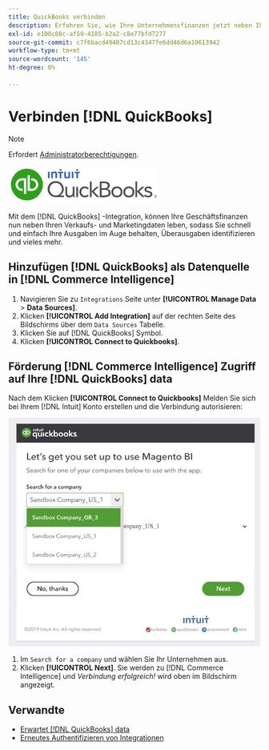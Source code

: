 ```yaml
---
title: QuickBooks verbinden
description: Erfahren Sie, wie Ihre Unternehmensfinanzen jetzt neben Ihren Verkaufs- und Marketingdaten leben können. So können Sie schnell und einfach Ihre Ausgaben im Auge behalten, Überausgaben identifizieren und vieles mehr.
exl-id: e100c88c-af59-4185-b2a2-c8e77bfd7277
source-git-commit: c7f6bacd49487cd13c4347fe6dd46d6a10613942
workflow-type: tm+mt
source-wordcount: '145'
ht-degree: 0%

---
```


# Verbinden [!DNL QuickBooks]

>[!NOTE]
>
>Erfordert [Administratorberechtigungen](../../../administrator/user-management/user-management.md).

![](../../../assets/Quickbooks.png)

Mit dem [!DNL QuickBooks] -Integration, können Ihre Geschäftsfinanzen nun neben Ihren Verkaufs- und Marketingdaten leben, sodass Sie schnell und einfach Ihre Ausgaben im Auge behalten, Überausgaben identifizieren und vieles mehr.

## Hinzufügen [!DNL QuickBooks] als Datenquelle in [!DNL Commerce Intelligence]

1. Navigieren Sie zu `Integrations` Seite unter **[!UICONTROL Manage Data** > **Data Sources]**.
1. Klicken **[!UICONTROL Add Integration]** auf der rechten Seite des Bildschirms über dem `Data Sources` Tabelle.
1. Klicken Sie auf [!DNL QuickBooks] Symbol.
1. Klicken **[!UICONTROL Connect to Quickbooks]**.

## Förderung [!DNL Commerce Intelligence] Zugriff auf Ihre [!DNL QuickBooks] data

Nach dem Klicken **[!UICONTROL Connect to Quickbooks]** Melden Sie sich bei Ihrem [!DNL Intuit] Konto erstellen und die Verbindung autorisieren:

![](../../../assets/QuickBooks_App_Store_1.jpg)

1. Im `Search for a company` und wählen Sie Ihr Unternehmen aus.
1. Klicken **[!UICONTROL Next]**. Sie werden zu [!DNL Commerce Intelligence] und *Verbindung erfolgreich!* wird oben im Bildschirm angezeigt.

## Verwandte

* [Erwartet [!DNL QuickBooks] data](../integrations/quickbooks-data.md)
* [Erneutes Authentifizieren von Integrationen](https://experienceleague.adobe.com/docs/commerce-knowledge-base/kb/how-to/mbi-reauthenticating-integrations.html)
